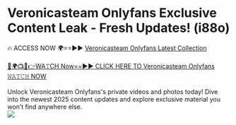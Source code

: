# Veronicasteam Onlyfans Exclusive Content Leak - Fresh Updates! (i88o)

🔥 ACCESS NOW 🌍==►► <a href="https://tinyurl.com/kvy9nzfs" rel="nofollow">Veronicasteam Onlyfans Latest Collection</a>
<br><br>
[🔴🌍📺📱👉WA𝚃CH Now==►► CLICK HERE TO Veronicasteam Onlyfans 𝚆𝙰𝚃𝙲𝙷 NOW](https://tinyurl.com/kvy9nzfs)
<br><br>
Unlock Veronicasteam Onlyfans's private videos and photos today! Dive into the newest 2025 content updates and explore exclusive material you won’t find anywhere else.
<br>
<a href="https://tinyurl.com/kvy9nzfs" rel="nofollow" data-target="animated-image.originalLink"><img src="https://camo.githubusercontent.com/8a4f000d20f83aca3bf7ec5f350d767afa0574a8a352519fd8cfa583a6f93a33/68747470733a2f2f692e696d6775722e636f6d2f644a486b345a712e676966" data-canonical-src="https://i.imgur.com/dJHk4Zq.gif" style="max-width: 100%; display: inline-block;" data-target="animated-image.originalImage"></a>
<br>
